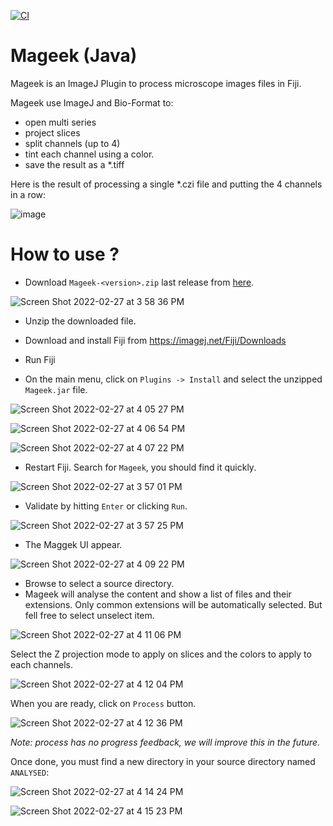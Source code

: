 [![CI](https://github.com/berdal84/Mageek-Java/actions/workflows/ci.yml/badge.svg)](https://github.com/berdal84/Mageek-Java/actions/workflows/ci.yml)

# Mageek (Java)

Mageek is an ImageJ Plugin to process microscope images files in Fiji.

Mageek use ImageJ and Bio-Format to:
- open multi series
- project slices
- split channels (up to 4)
- tint each channel using a color.
- save the result as a *.tiff

Here is the result of processing a single *.czi file and putting the 4 channels in a row:

![image](https://user-images.githubusercontent.com/942052/118412778-31b48680-b69c-11eb-9c92-3dac930e49ba.png)


# How to use ?

- Download `Mageek-<version>.zip` last release from [here](https://github.com/berdal84/Mageek-Java/releases/latest).

![Screen Shot 2022-02-27 at 3 58 36 PM](https://user-images.githubusercontent.com/942052/155899674-0f95e7df-c55f-47cf-92a1-e0a911a43448.png)

- Unzip the downloaded file.

- Download and install Fiji from https://imagej.net/Fiji/Downloads

- Run Fiji

- On the main menu, click on `Plugins -> Install` and select the unzipped `Mageek.jar` file.

![Screen Shot 2022-02-27 at 4 05 27 PM](https://user-images.githubusercontent.com/942052/155899936-2d0b487f-83ca-418f-958d-4d1586895f26.png)

![Screen Shot 2022-02-27 at 4 06 54 PM](https://user-images.githubusercontent.com/942052/155899968-aee88932-9e1d-4443-8505-cc356c034b34.png)

![Screen Shot 2022-02-27 at 4 07 22 PM](https://user-images.githubusercontent.com/942052/155899978-e34ee811-dbca-4695-a4e9-e5994225a79a.png)

- Restart Fiji. Search for `Mageek`, you should find it quickly.

![Screen Shot 2022-02-27 at 3 57 01 PM](https://user-images.githubusercontent.com/942052/155899613-81d87b95-91cc-48de-aaa9-789e15dfc3db.png)

- Validate by hitting `Enter` or clicking `Run`.

![Screen Shot 2022-02-27 at 3 57 25 PM](https://user-images.githubusercontent.com/942052/155899624-a8e56e6c-b535-4487-9f66-e11efbd02c56.png)

- The Maggek UI appear.

![Screen Shot 2022-02-27 at 4 09 22 PM](https://user-images.githubusercontent.com/942052/155900042-46b4dd68-a56a-4255-86e1-b973129901b1.png)

- Browse to select a source directory.
- Mageek will analyse the content and show a list of files and their extensions. Only common extensions will be automatically selected. But fell free to select unselect item.

![Screen Shot 2022-02-27 at 4 11 06 PM](https://user-images.githubusercontent.com/942052/155900095-827a3093-5fde-48f9-a6b9-3f7722ab1767.png)

Select the Z projection mode to apply on slices and the colors to apply to each channels.

![Screen Shot 2022-02-27 at 4 12 04 PM](https://user-images.githubusercontent.com/942052/155900130-db4da1e8-f291-44e3-9565-2932edb87e95.png)

When you are ready, click on `Process` button.

![Screen Shot 2022-02-27 at 4 12 36 PM](https://user-images.githubusercontent.com/942052/155900142-9a889832-f2b7-4025-aecd-7c742c15b708.png)

*Note: process has no progress feedback, we will improve this in the future.*

Once done, you must find a new directory in your source directory named `ANALYSED`:

![Screen Shot 2022-02-27 at 4 14 24 PM](https://user-images.githubusercontent.com/942052/155900195-0b4d24be-0ce9-46f7-9cfc-251765bed217.png)

![Screen Shot 2022-02-27 at 4 15 23 PM](https://user-images.githubusercontent.com/942052/155900213-f31e0918-8870-4cf1-9d72-aa332a35e709.png)

